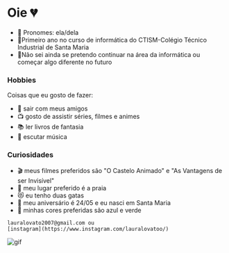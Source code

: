 # Oie 💔

* 🌼 Pronomes: ela/dela
* 🌼Primeiro ano no curso de informática do CTISM-Colégio Técnico Industrial de Santa Maria
* 🌼Não sei ainda se pretendo continuar na área da informática ou começar algo diferente no futuro

### Hobbies

Coisas que eu gosto de fazer:
* 👯 sair com meus amigos
* 📺 gosto de assistir séries, filmes e animes
* 📚 ler livros de fantasia
* 🎵 escutar música

### Curiosidades

* 🎬 meus filmes preferidos são "O Castelo Animado" e "As Vantagens de ser Invisível"
* 🌊 meu lugar preferido é a praia
* 😻 eu tenho duas gatas
* 🎂 meu aniversário é 24/05 e eu nasci em Santa Maria
* 🎨 minhas cores preferidas são azul e verde

~~~~contato
lauralovato2007@gmail.com ou
[instagram](https://www.instagram.com/lauralovatoo/)
~~~~

![gif](https://i.pinimg.com/originals/bc/77/44/bc7744e068c1e9b6bdeec714fe528796.gif)